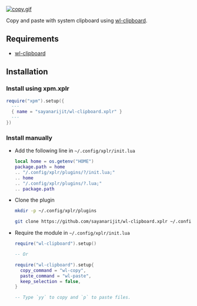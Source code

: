 [![copy.gif](https://s3.gifyu.com/images/copy.gif)](https://gifyu.com/image/tBwL)

Copy and paste with system clipboard using
[wl-clipboard](https://github.com/bugaevc/wl-clipboard).

## Requirements

- [wl-clipboard](https://github.com/bugaevc/wl-clipboard)

## Installation

### Install using xpm.xplr

```lua
require("xpm").setup({
  ---
  { name = "sayanarijit/wl-clipboard.xplr" }
  ---
})
```

### Install manually

- Add the following line in `~/.config/xplr/init.lua`

  ```lua
  local home = os.getenv("HOME")
  package.path = home
  .. "/.config/xplr/plugins/?/init.lua;"
  .. home
  .. "/.config/xplr/plugins/?.lua;"
  .. package.path
  ```

- Clone the plugin

  ```bash
  mkdir -p ~/.config/xplr/plugins

  git clone https://github.com/sayanarijit/wl-clipboard.xplr ~/.config/xplr/plugins/wl-clipboard
  ```

- Require the module in `~/.config/xplr/init.lua`

  ```lua
  require("wl-clipboard").setup()

  -- Or

  require("wl-clipboard").setup{
    copy_command = "wl-copy",
    paste_command = "wl-paste",
    keep_selection = false,
  }

  -- Type `yy` to copy and `p` to paste files.
